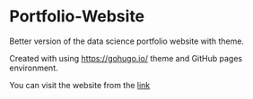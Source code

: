 # Portfolio-Website
Better version of the data science portfolio website with theme.

Created with using https://gohugo.io/ theme and GitHub pages environment.

You can visit the website from the [link](https://ferend.github.io/Portfolio-Website/)
